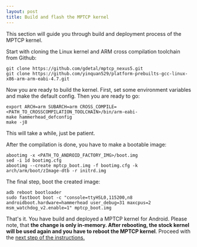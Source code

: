 ```yaml
---
layout: post
title: Build and flash the MPTCP kernel
---
```


This section will guide you through build and deployment process of the MPTCP kernel.

Start with cloning the Linux kernel and ARM cross compilation toolchain from Github:

```
git clone https://github.com/gdetal/mptcp_nexus5.git
git clone https://github.com/yinquan529/platform-prebuilts-gcc-linux-x86-arm-arm-eabi-4.7.git
```

Now you are ready to build the kernel. First, set some environment variables and make the default config. Then you are ready to go:

```
export ARCH=arm SUBARCH=arm CROSS_COMPILE=<PATH_TO_CROSSCOMPILATION_TOOLCHAIN>/bin/arm-eabi-
make hammerhead_defconfig
make -j8
```

This will take a while, just be patient.

After the compilation is done, you have to make a bootable image:

```
abootimg -x <PATH_TO_ANDROID_FACTORY_IMG>/boot.img
sed -i 1d bootimg.cfg
abootimg --create mptcp_boot.img -f bootimg.cfg -k arch/arm/boot/zImage-dtb -r initrd.img
```

The final step, boot the created image:

```
adb reboot bootloader
sudo fastboot boot -c "console=ttyHSL0,115200,n8 androidboot.hardware=hammerhead user_debug=31 maxcpus=2 msm_watchdog_v2.enable=1" mptcp_boot.img
```

That's it. You have build and deployed a MPTCP kernel for Android. Please note, that **the change is only in-memory. After rebooting, the stock kernel will be used again and you have to reboot the MPTCP kernel**. Proceed with the [next step of the instructions.](video_stream)